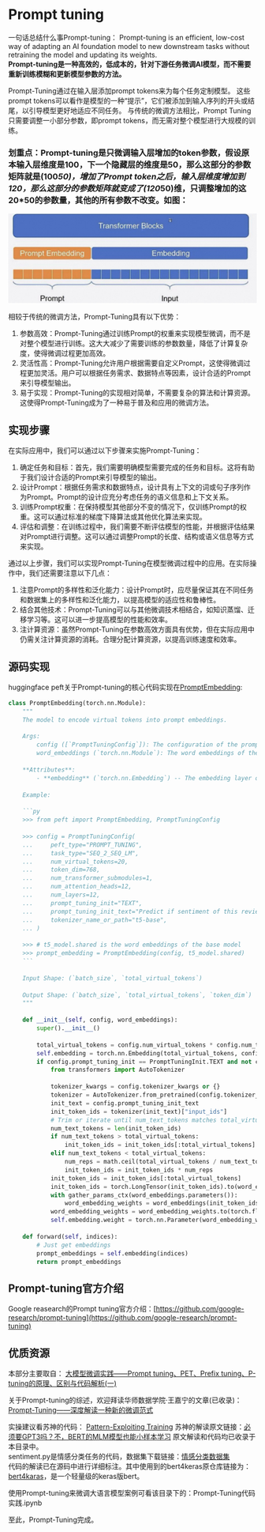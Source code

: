
# Prompt tuning
一句话总结什么事Prompt-tuning：
Prompt-tuning is an efficient, low-cost way of adapting an AI foundation model to new downstream tasks without retraining the model and updating its weights.\
**Prompt-tuning是一种高效的，低成本的，针对下游任务微调AI模型，而不需要重新训练模糊和更新模型参数的方法。**

Prompt-Tuning通过在输入层添加prompt tokens来为每个任务定制模型。 这些prompt tokens可以看作是模型的一种“提示”，它们被添加到输入序列的开头或结尾，以引导模型更好地适应不同任务。 与传统的微调方法相比，Prompt Tuning只需要调整一小部分参数，即prompt tokens，而无需对整个模型进行大规模的训练。

### 划重点：Prompt-tuning是只微调输入层增加的token参数，假设原本输入层维度是100，下一个隐藏层的维度是50，那么这部分的参数矩阵就是(100*50)，增加了Prompt token之后，输入层维度增加到120，那么这部分的参数矩阵就变成了(120*50)维，只调整增加的这20*50的参数量，其他的所有参数不改变。如图：

![Prompt-tuning](./img/promp-tuning.png)

相较于传统的微调方法，Prompt-Tuning具有以下优势：
1. 参数高效：Prompt-Tuning通过训练Prompt的权重来实现模型微调，而不是对整个模型进行训练。这大大减少了需要训练的参数数量，降低了计算复杂度，使得微调过程更加高效。
2. 灵活性高：Prompt-Tuning允许用户根据需要自定义Prompt，这使得微调过程更加灵活。用户可以根据任务需求、数据特点等因素，设计合适的Prompt来引导模型输出。
3. 易于实现：Prompt-Tuning的实现相对简单，不需要复杂的算法和计算资源。这使得Prompt-Tuning成为了一种易于普及和应用的微调方法。

## 实现步骤
在实际应用中，我们可以通过以下步骤来实施Prompt-Tuning：
1. 确定任务和目标：首先，我们需要明确模型需要完成的任务和目标。这将有助于我们设计合适的Prompt来引导模型的输出。
2. 设计Prompt：根据任务需求和数据特点，设计具有上下文的词或句子序列作为Prompt。Prompt的设计应充分考虑任务的语义信息和上下文关系。
3. 训练Prompt权重：在保持模型其他部分不变的情况下，仅训练Prompt的权重。这可以通过标准的梯度下降算法或其他优化算法来实现。
4. 评估和调整：在训练过程中，我们需要不断评估模型的性能，并根据评估结果对Prompt进行调整。这可以通过调整Prompt的长度、结构或语义信息等方式来实现。

通过以上步骤，我们可以实现Prompt-Tuning在模型微调过程中的应用。在实际操作中，我们还需要注意以下几点：
1. 注意Prompt的多样性和泛化能力：设计Prompt时，应尽量保证其在不同任务和数据集上的多样性和泛化能力，以提高模型的适应性和鲁棒性。
2. 结合其他技术：Prompt-Tuning可以与其他微调技术相结合，如知识蒸馏、迁移学习等。这可以进一步提高模型的性能和效率。
3. 注计算资源：虽然Prompt-Tuning在参数高效方面具有优势，但在实际应用中仍需关注计算资源的消耗。合理分配计算资源，以提高训练速度和效率。

## 源码实现
huggingface peft关于Prompt-tuning的核心代码实现在[PromptEmbedding](https://github.com/huggingface/peft/blob/main/src/peft/tuners/prompt_tuning/model.py):
```python
class PromptEmbedding(torch.nn.Module):
    """
    The model to encode virtual tokens into prompt embeddings.

    Args:
        config ([`PromptTuningConfig`]): The configuration of the prompt embedding.
        word_embeddings (`torch.nn.Module`): The word embeddings of the base transformer model.

    **Attributes**:
        - **embedding** (`torch.nn.Embedding`) -- The embedding layer of the prompt embedding.

    Example:

    ```py
    >>> from peft import PromptEmbedding, PromptTuningConfig

    >>> config = PromptTuningConfig(
    ...     peft_type="PROMPT_TUNING",
    ...     task_type="SEQ_2_SEQ_LM",
    ...     num_virtual_tokens=20,
    ...     token_dim=768,
    ...     num_transformer_submodules=1,
    ...     num_attention_heads=12,
    ...     num_layers=12,
    ...     prompt_tuning_init="TEXT",
    ...     prompt_tuning_init_text="Predict if sentiment of this review is positive, negative or neutral",
    ...     tokenizer_name_or_path="t5-base",
    ... )

    >>> # t5_model.shared is the word embeddings of the base model
    >>> prompt_embedding = PromptEmbedding(config, t5_model.shared)
    ```

    Input Shape: (`batch_size`, `total_virtual_tokens`)

    Output Shape: (`batch_size`, `total_virtual_tokens`, `token_dim`)
    """

    def __init__(self, config, word_embeddings):
        super().__init__()

        total_virtual_tokens = config.num_virtual_tokens * config.num_transformer_submodules
        self.embedding = torch.nn.Embedding(total_virtual_tokens, config.token_dim)
        if config.prompt_tuning_init == PromptTuningInit.TEXT and not config.inference_mode:
            from transformers import AutoTokenizer

            tokenizer_kwargs = config.tokenizer_kwargs or {}
            tokenizer = AutoTokenizer.from_pretrained(config.tokenizer_name_or_path, **tokenizer_kwargs)
            init_text = config.prompt_tuning_init_text
            init_token_ids = tokenizer(init_text)["input_ids"]
            # Trim or iterate until num_text_tokens matches total_virtual_tokens
            num_text_tokens = len(init_token_ids)
            if num_text_tokens > total_virtual_tokens:
                init_token_ids = init_token_ids[:total_virtual_tokens]
            elif num_text_tokens < total_virtual_tokens:
                num_reps = math.ceil(total_virtual_tokens / num_text_tokens)
                init_token_ids = init_token_ids * num_reps
            init_token_ids = init_token_ids[:total_virtual_tokens]
            init_token_ids = torch.LongTensor(init_token_ids).to(word_embeddings.weight.device)
            with gather_params_ctx(word_embeddings.parameters()):
                word_embedding_weights = word_embeddings(init_token_ids).detach().clone()
            word_embedding_weights = word_embedding_weights.to(torch.float32)
            self.embedding.weight = torch.nn.Parameter(word_embedding_weights)

    def forward(self, indices):
        # Just get embeddings
        prompt_embeddings = self.embedding(indices)
        return prompt_embeddings
```
## Prompt-tuning官方介绍
Google reasearch的Prompt tuning官方介绍：[https://github.com/google-research/prompt-tuning](https://github.com/google-research/prompt-tuning)

## 优质资源
本部分主要取自：
[大模型微调实践——Prompt tuning、PET、Prefix tuning、P-tuning的原理、区别与代码解析(一)](https://mp.weixin.qq.com/s?__biz=Mzg4MTkwMTQ4NA==&mid=2247484100&idx=1&sn=9a16611524c7953361717769284e7802&chksm=cf5fa807f8282111d1c8912ce305072f3e5558506d45b4d634d8e315cb84bdb7b5d92a7747c6&scene=21#wechat_redirect)

关于Prompt-tuning的综述，欢迎拜读华师数据学院·王嘉宁的文章(已收录)：\
[Prompt-Tuning——深度解读一种新的微调范式](https://blog.csdn.net/qq_36426650/article/details/120607050)

实操建议看苏神的代码：
[Pattern-Exploiting Training](https://github.com/bojone/Pattern-Exploiting-Training/tree/master)
苏神的解读原文链接：[必须要GPT3吗？不，BERT的MLM模型也能小样本学习](https://kexue.fm/archives/7764)
原文解读和代码均已收录于本目录中。\
sentiment.py是情感分类任务的代码，数据集下载链接：[情感分类数据集](https://github.com/bojone/bert4keras/blob/master/examples/datasets/sentiment.zip) \
代码的解读已在源码中进行详细标注。其中使用到的bert4keras原仓库链接为：[bert4karas](https://github.com/bojone/bert4keras)，是一个轻量级的keras版bert。

使用Prompt-tuning来微调大语言模型案例可看该目录下的：Prompt-Tuning代码实践.ipynb

至此，Prompt-Tuning完成。